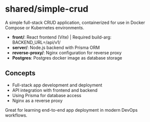 # shared/simple-crud

A simple full-stack CRUD application, containerized for use in Docker Compose or Kubernetes environments.

- **front/**: React frontend (Vite) | Required build-arg: BACKEND_URL=/api/v1/ 
- **server/**: Node.js backend with Prisma ORM
- **reverse-proxy/**: Nginx configuration for reverse proxy
- **Postgres**: Postgres docker image as database storage

## Concepts
- Full-stack app development and deployment
- API integration with frontend and backend
- Using Prisma for database access
- Nginx as a reverse proxy

Great for learning end-to-end app deployment in modern DevOps workflows.